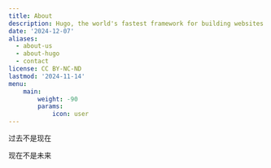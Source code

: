 ```yaml
---
title: About
description: Hugo, the world's fastest framework for building websites
date: '2024-12-07'
aliases:
  - about-us
  - about-hugo
  - contact
license: CC BY-NC-ND
lastmod: '2024-11-14'
menu:
    main: 
        weight: -90
        params:
            icon: user
---
```

过去不是现在

现在不是未来